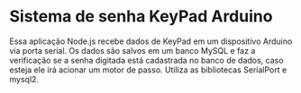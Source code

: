 # Sistema de senha KeyPad Arduino
Essa aplicação Node.js recebe dados de KeyPad em um dispositivo Arduino via porta serial. Os dados são salvos em um banco MySQL e faz a verificação se a senha digitada está cadastrada no banco de dados, caso esteja ele irá acionar um motor de passo. Utiliza as bibliotecas SerialPort e mysql2.
